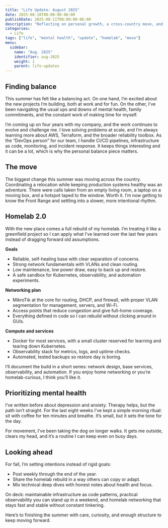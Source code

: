 ```yaml
---
title: "Life Update: August 2025"
date: 2025-08-18T08:00:00-06:00
publishDate: 2025-08-11T08:00:00-06:00
description: "Reflecting on personal growth, a cross-country move, and rebuilding my homelab."
categories:
  - Life
tags: ["life", "mental health", "update", "homelab", "move"]
menu:
  sidebar:
    name: "Aug. 2025"
    identifier: aug-2025
    weight: 1
    parent: life-updates
---
```


## Finding balance

This summer has felt like a balancing act. On one hand, I’m excited about the new projects I’m building, both at work and for fun. On the other, I’ve been navigating the usual ups and downs of mental health, family commitments, and the constant work of making time for myself.

I’m coming up on four years with my company, and the work continues to evolve and challenge me. I love solving problems at scale, and I’m always learning more about AWS, Terraform, and the broader reliability toolbox. As the “DevOps person” for our team, I handle CI/CD pipelines, infrastructure as code, monitoring, and incident response. It keeps things interesting and it can be a lot, which is why the personal balance piece matters.

## The move

The biggest change this summer was moving across the country. Coordinating a relocation while keeping production systems healthy was an adventure. There were calls taken from an empty living room, a laptop on a moving box, and a hotspot taped to the window. Worth it. I’m now getting to know the Front Range and settling into a slower, more intentional rhythm.

## Homelab 2.0

With the new place comes a full rebuild of my homelab. I’m treating it like a greenfield project so I can apply what I’ve learned over the last few years instead of dragging forward old assumptions.

**Goals**
- Reliable, self-healing base with clear separation of concerns.
- Strong network fundamentals with VLANs and clean routing.
- Low maintenance, low power draw, easy to back up and restore.
- A safe sandbox for Kubernetes, observability, and automation experiments.

**Networking plan**
- MikroTik at the core for routing, DHCP, and firewall, with proper VLAN segmentation for management, servers, and Wi-Fi.
- Access points that reduce congestion and give full-home coverage.
- Everything defined in code so I can rebuild without clicking around in GUIs.

**Compute and services**
- Docker for most services, with a small cluster reserved for learning and tearing down Kubernetes.
- Observability stack for metrics, logs, and uptime checks.
- Automated, tested backups so restore day is boring.

I’ll document the build in a short series: network design, base services, observability, and automation. If you enjoy home networking or you’re homelab-curious, I think you’ll like it.

## Prioritizing mental health

I’ve written before about depression and anxiety. Therapy helps, but the path isn’t straight. For the last eight weeks I’ve kept a simple morning ritual: sit with coffee for ten minutes and breathe. It’s small, but it sets the tone for the day.

For movement, I’ve been taking the dog on longer walks. It gets me outside, clears my head, and it’s a routine I can keep even on busy days.


## Looking ahead

For fall, I’m setting intentions instead of rigid goals:
- Post weekly through the end of the year.
- Share the homelab rebuild in a way others can copy or adapt.
- Mix technical deep dives with honest notes about health and focus.

On deck: maintainable infrastructure as code patterns, practical observability you can stand up in a weekend, and homelab networking that stays fast and stable without constant tinkering.

Here’s to finishing the summer with care, curiosity, and enough structure to keep moving forward.